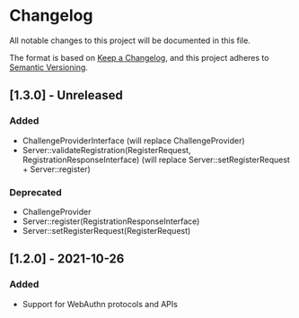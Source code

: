 # Changelog
All notable changes to this project will be documented in this file.

The format is based on [Keep a Changelog](https://keepachangelog.com/en/1.0.0/),
and this project adheres to [Semantic Versioning](https://semver.org/spec/v2.0.0.html).

## [1.3.0] - Unreleased

### Added
- ChallengeProviderInterface (will replace ChallengeProvider)
- Server::validateRegistration(RegisterRequest, RegistrationResponseInterface) (will replace Server::setRegisterRequest + Server::register)

### Deprecated
- ChallengeProvider
- Server::register(RegistrationResponseInterface)
- Server::setRegisterRequest(RegisterRequest)


## [1.2.0] - 2021-10-26
### Added
- Support for WebAuthn protocols and APIs
